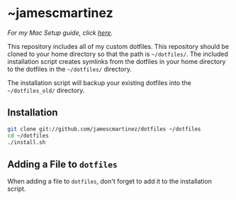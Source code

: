 ~jamescmartinez
========

_For my Mac Setup guide, click [here](https://gist.github.com/4390891)._

This repository includes all of my custom dotfiles. This repository should be cloned to
your home directory so that the path is `~/dotfiles/`. The included installation
script creates symlinks from the dotfiles in your home directory to the dotfiles in the `~/dotfiles/` directory.

The installation script will backup your existing dotfiles into the
`~/dotfiles_old/` directory.

Installation
------------

``` bash
git clone git://github.com/jamescmartinez/dotfiles ~/dotfiles
cd ~/dotfiles
./install.sh
```

Adding a File to `dotfiles`
------------

When adding a file to `dotfiles`, don't forget to add it to the installation script.
